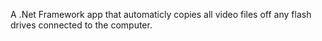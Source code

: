 A .Net Framework app that automaticly copies all video files off any flash drives connected to the computer.
